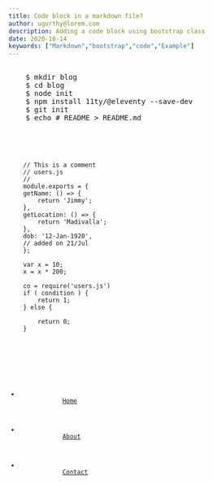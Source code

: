 ```yaml
---
title: Code block in a markdown file?
author: ugurthy@lorem.com
description: Adding a code block using bootstrap class
date: 2020-10-14
keywords: ["Markdown","bootstrap","code","Example"]
---
```


<pre class="alert alert-primary language-">
    
    $ mkdir blog
    $ cd blog
    $ node init
    $ npm install 11ty/@eleventy --save-dev
    $ git init
    $ echo # README > README.md
    
    
</pre>
 

 <pre > 
    <code class="language-js hljs javascript">
    // This is a comment
    // users.js
    //
    module.exports = {
    getName: () => {
        return 'Jimmy';
    },
    getLocation: () => {
        return 'Madivalla';
    },
    dob: '12-Jan-1920',
    // added on 21/Jul
    };

    var x = 10;
    x = x * 200;

    co = require('users.js')
    if ( condition ) {
        return 1;
    } else {

        return 0;
    }
    </code>
</pre>

<pre > 
    <code class="language-html">
        <ul class="navbar-nav ml-auto">
          <li class="nav-item">
            <a class="nav-link" href="/index.html">Home</a>
          </li>
          <li class="nav-item">
            <a class="nav-link" href="/README">About</a>
          </li>
          <li class="nav-item">
            <a class="nav-link text-disabled" href="/contact">Contact</a>
          </li>
        </ul>
    </code>
</pre>